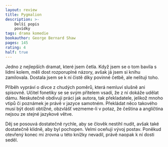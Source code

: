 ```yaml
---
layout: review
title: Pygmalion
description: >- 
    Delší popis
    povídky
tags: drama komedie
bookauthor: George Bernard Shaw
pages: 145
rating: 4
half: true
---
```


Jedno z nejlepších dramat, které jsem četla. Když jsem se o tom bavila s lidmi kolem, měli dost rozporuplné názory, avšak já jsem si knihu zamilovala. Dostala jsem se k ní čistě díky povinné četbě, ale nelituji toho.

Příběh vypráví o dívce z chudých poměrů, která nemluví slušně ani spisovně. Učitel fonetiky se se svým přítelem vsadí, že z ní dokáže udělat dámu. Neskutečně obdivuji práci jak autora, tak překladatele, jelikož mnoho vtipů či poznámek je právě v jazyce samotném. Překládat něco takového musí být dosti obtížné, obzvlášť vezmeme-li v potaz, že čeština a angličtina nejsou ze stejné jazykové větve.
 
Děj se posouvá dostatečně rychle, aby se člověk nestihl nudit, avšak také dostatečně klidně, aby byl pochopen. Velmi oceňuji vývoj postav. Poněkud otevřený konec mi zrovna u této knížky nevadil, právě naopak k ní dosti seděl.
